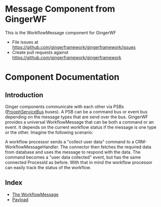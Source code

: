 Message Component from GingerWF
===============================

This is the WorkflowMessage component for GingerWF

- File issues at https://github.com/gingerframework/gingerframework/issues
- Create pull requests against https://github.com/gingerframework/gingerframework

# Component Documentation

## Introduction

Ginger components communicate with each other via PSBs ([ProophServiceBus](https://github.com/prooph/service-bus) buses).
A PSB can be a command bus or event bus depending on the message types that are send over the bus. GingerWF provides a
universal WorkflowMessage that can be both a command or an event. It depends on the current workflow status if the message
is one type or the other. Imagine the following scenario:

A workflow processor sends a "collect user data" command to a CRM-WorkflowMessageHandler. The connector then fetches the required data
from database and uses the message to respond with the data. The command becomes a "user data collected" event, but has the
same connected ProcessId as before. With that in mind the workflow processor can easily track the status of the workflow.

## Index

- [The WorkflowMessage](docs/workflow_message.md)
- [Payload](docs/payload.md)




